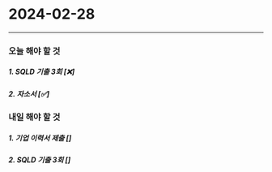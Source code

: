 # 2024-02-28

---

### 오늘 해야 할 것

##### 1. SQLD 기출 3회 [❌]

##### 2. 자소서 [✅]

### 내일 해야 할 것

##### 1. 기업 이력서 제출 []

##### 2. SQLD 기출 3회 []
